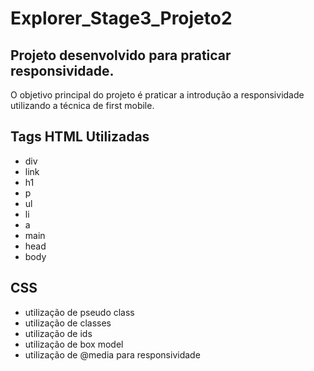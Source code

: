 # Explorer_Stage3_Projeto2

## Projeto desenvolvido para praticar responsividade. 

O objetivo principal do projeto é praticar a introdução a responsividade utilizando a técnica de first mobile.

## Tags HTML Utilizadas
  - div
  - link
  - h1
  - p
  - ul
  - li
  - a
  - main
  - head
  - body

## CSS 
  - utilização de pseudo class
  - utilização de classes
  - utilização de ids
  - utilização de box model
  - utilização de @media para responsividade
